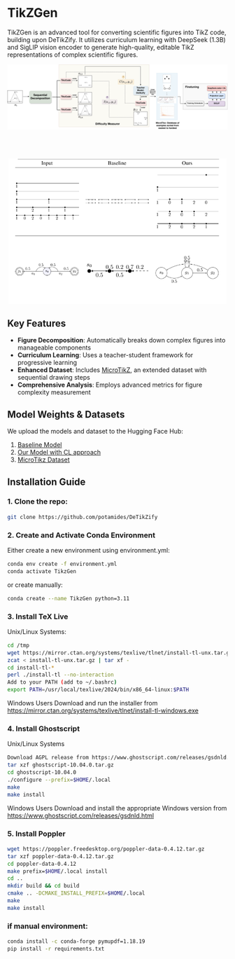 # TikZGen

TikZGen is an advanced tool for converting scientific figures into TikZ code, building upon DeTikZify. It utilizes curriculum learning with DeepSeek (1.3B) and SigLIP vision encoder to generate high-quality, editable TikZ representations of complex scientific figures.
<div align="center">
<img src="images/arch2.drawio.png" width="800" alt="Example 1">
</div>

<br><br>

<div align="center">
<img src="images/eval.png" width="500" alt="Example 1">
</div>

## Key Features

- **Figure Decomposition**: Automatically breaks down complex figures into manageable components
- **Curriculum Learning**: Uses a teacher-student framework for progressive learning
- **Enhanced Dataset**: Includes [MicroTikZ](https://huggingface.co/datasets/samahadhoud/decomposed-tikz-dataset-with-difficulty-measure-0-10), an extended dataset with sequential drawing steps
- **Comprehensive Analysis**: Employs advanced metrics for figure complexity measurement

## Model Weights & Datasets
We upload the models and dataset to the Hugging Face Hub:
1. [Baseline Model](https://huggingface.co/samahadhoud/deepseek-coder-1.3b-base_10k)
2. [Our Model with CL approach](https://huggingface.co/samahadhoud/deepseek-coder-1.3b-base-with-curriculum-learning_10k_pvalue2_lambda0.3_tgrow8)
3. [MicroTikz Dataset](https://huggingface.co/datasets/samahadhoud/decomposed-tikz-dataset-with-difficulty-measure-0-10)

## Installation Guide
### 1. Clone the repo: 
```bash
git clone https://github.com/potamides/DeTikZify
```
### 2. Create and Activate Conda Environment
Either create a new environment using environment.yml:
```bash
conda env create -f environment.yml
conda activate TikzGen
```
or create manually:
```bash
conda create --name TikzGen python=3.11
```
### 3. Install TeX Live
Unix/Linux Systems:
```bash
cd /tmp
wget https://mirror.ctan.org/systems/texlive/tlnet/install-tl-unx.tar.gz
zcat < install-tl-unx.tar.gz | tar xf -
cd install-tl-*
perl ./install-tl --no-interaction
Add to your PATH (add to ~/.bashrc)
export PATH=/usr/local/texlive/2024/bin/x86_64-linux:$PATH
```

Windows Users
Download and run the installer from https://mirror.ctan.org/systems/texlive/tlnet/install-tl-windows.exe

### 4. Install Ghostscript
Unix/Linux Systems
```bash
Download AGPL release from https://www.ghostscript.com/releases/gsdnld.html
tar xzf ghostscript-10.04.0.tar.gz
cd ghostscript-10.04.0
./configure --prefix=$HOME/.local
make
make install
```
Windows Users
Download and install the appropriate Windows version from https://www.ghostscript.com/releases/gsdnld.html

### 5. Install Poppler
```bash
wget https://poppler.freedesktop.org/poppler-data-0.4.12.tar.gz
tar xzf poppler-data-0.4.12.tar.gz
cd poppler-data-0.4.12
make prefix=$HOME/.local install
cd ..
mkdir build && cd build
cmake .. -DCMAKE_INSTALL_PREFIX=$HOME/.local
make
make install
```
### if manual environment:
```bash
conda install -c conda-forge pymupdf=1.18.19
pip install -r requirements.txt
```

## 


